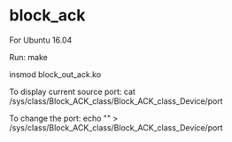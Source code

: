 # block_ack
For Ubuntu 16.04
 
Run: make

insmod block_out_ack.ko

To display current source port: cat /sys/class/Block_ACK_class/Block_ACK_class_Device/port

To change the port: echo "<port>" > /sys/class/Block_ACK_class/Block_ACK_class_Device/port
 
